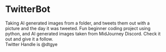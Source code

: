 # TwitterBot

Taking AI generated images from a folder, and tweets them out with a picture and the day it was tweeted. 
Fun beginner coding project using python, and AI generated images taken from MidJourney Discord. Check it out and give it a follow.\
Twitter Handle is @dtgye

